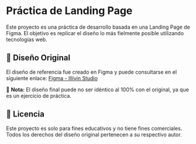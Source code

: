 # Práctica de Landing Page

Este proyecto es una práctica de desarrollo basada en una Landing Page de Figma. El objetivo es replicar el diseño lo más fielmente posible utilizando tecnologías web.

## 🎨 Diseño Original

El diseño de referencia fue creado en Figma y puede consultarse en el siguiente enlace:
[Figma - Illiyin Studio](<https://www.figma.com/design/XzHpb24QuTUx1h8f04siWs/%5BFREE%5D-Estatery---Real-Estate-SaaS-Web-and-Mobile-UI-Kit-(Community)?node-id=0-1&t=yzleqSFpIV3w9NNo-1>)

📌 **Nota:** El diseño final puede no ser idéntico al 100% con el original, ya que es un ejercicio de práctica.

## 📄 Licencia

Este proyecto es solo para fines educativos y no tiene fines comerciales. Todos los derechos del diseño original pertenecen a su respectivo autor.
